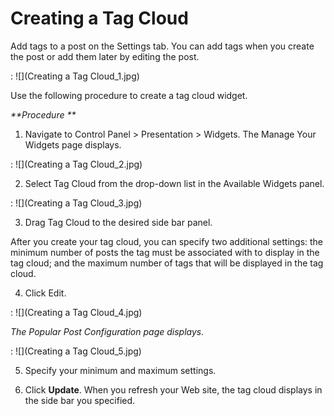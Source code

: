 # Creating a Tag Cloud
Add tags to a post on the Settings tab. You can add tags when you create the post or add them later by editing the post. 

: ![](Creating a Tag Cloud_1.jpg)

Use the following procedure to create a tag cloud widget. 

_**Procedure **_

1. Navigate to Control Panel > Presentation > Widgets. The Manage Your Widgets page displays. 

: ![](Creating a Tag Cloud_2.jpg)

2. Select Tag Cloud from the drop-down list in the Available Widgets panel. 

: ![](Creating a Tag Cloud_3.jpg)

3. Drag Tag Cloud to the desired side bar panel. 

After you create your tag cloud, you can specify two additional settings: the minimum number of posts the tag must be associated with to display in the tag cloud; and the maximum number of tags that will be displayed in the tag cloud.

4. Click Edit. 

: ![](Creating a Tag Cloud_4.jpg)

_The Popular Post Configuration page displays._

: ![](Creating a Tag Cloud_5.jpg)

5. Specify your minimum and maximum settings. 

6. Click **Update**. When you refresh your Web site, the tag cloud displays in the side bar you specified.
